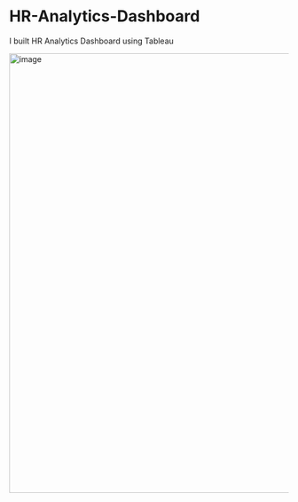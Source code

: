 # HR-Analytics-Dashboard
I built HR Analytics Dashboard using Tableau

<img width="793" alt="image" src="https://github.com/user-attachments/assets/72b16391-cefc-4bb8-b51d-36ba231ea53a" />


